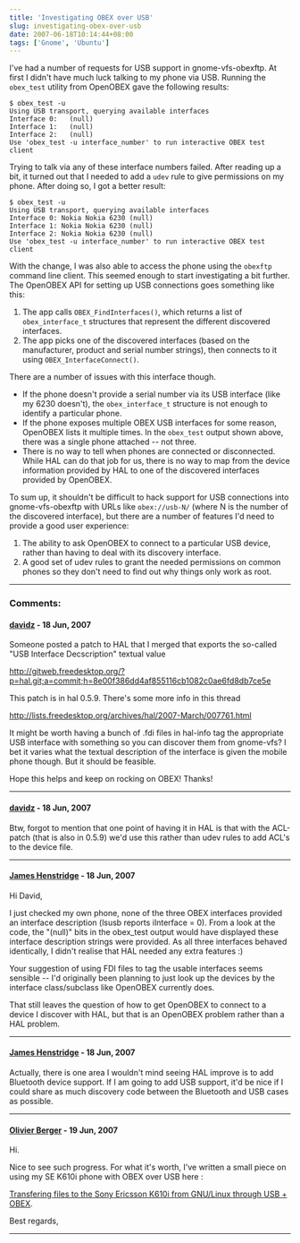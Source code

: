 ```yaml
---
title: 'Investigating OBEX over USB'
slug: investigating-obex-over-usb
date: 2007-06-18T10:14:44+08:00
tags: ['Gnome', 'Ubuntu']
---
```


I\'ve had a number of requests for USB support in gnome-vfs-obexftp. At
first I didn\'t have much luck talking to my phone via USB. Running the
`obex_test` utility from OpenOBEX gave the following results:

    $ obex_test -u
    Using USB transport, querying available interfaces
    Interface 0:   (null)
    Interface 1:   (null)
    Interface 2:   (null)
    Use 'obex_test -u interface_number' to run interactive OBEX test client

Trying to talk via any of these interface numbers failed. After reading
up a bit, it turned out that I needed to add a `udev` rule to give
permissions on my phone. After doing so, I got a better result:

    $ obex_test -u
    Using USB transport, querying available interfaces
    Interface 0: Nokia Nokia 6230 (null)
    Interface 1: Nokia Nokia 6230 (null)
    Interface 2: Nokia Nokia 6230 (null)
    Use 'obex_test -u interface_number' to run interactive OBEX test client

With the change, I was also able to access the phone using the `obexftp`
command line client. This seemed enough to start investigating a bit
further. The OpenOBEX API for setting up USB connections goes something
like this:

1.  The app calls `OBEX_FindInterfaces()`, which returns a list of
    `obex_interface_t` structures that represent the different
    discovered interfaces.
2.  The app picks one of the discovered interfaces (based on the
    manufacturer, product and serial number strings), then connects to
    it using `OBEX_InterfaceConnect()`.

There are a number of issues with this interface though.

-   If the phone doesn\'t provide a serial number via its USB interface
    (like my 6230 doesn\'t), the `obex_interface_t` structure is not
    enough to identify a particular phone.
-   If the phone exposes multiple OBEX USB interfaces for some reason,
    OpenOBEX lists it multiple times. In the `obex_test` output shown
    above, there was a single phone attached -- not three.
-   There is no way to tell when phones are connected or disconnected.
    While HAL can do that job for us, there is no way to map from the
    device information provided by HAL to one of the discovered
    interfaces provided by OpenOBEX.

To sum up, it shouldn\'t be difficult to hack support for USB
connections into gnome-vfs-obexftp with URLs like `obex://usb-N/` (where
N is the number of the discovered interface), but there are a number of
features I\'d need to provide a good user experience:

1.  The ability to ask OpenOBEX to connect to a particular USB device,
    rather than having to deal with its discovery interface.
2.  A good set of udev rules to grant the needed permissions on common
    phones so they don\'t need to find out why things only work as root.

---
### Comments:
#### [davidz](http://blog.fubar.dk) - <time datetime="2007-06-18 11:46:15">18 Jun, 2007</time>

Someone posted a patch to HAL that I merged that exports the so-called
\"USB Interface Decscription\" textual value

http://gitweb.freedesktop.org/?p=hal.git;a=commit;h=8e00f386dd4af855116cb1082c0ae6fd8db7ce5e

This patch is in hal 0.5.9. There\'s some more info in this thread

http://lists.freedesktop.org/archives/hal/2007-March/007761.html

It might be worth having a bunch of .fdi files in hal-info tag the
appropriate USB interface with something so you can discover them from
gnome-vfs? I bet it varies what the textual description of the interface
is given the mobile phone though. But it should be feasible.

Hope this helps and keep on rocking on OBEX! Thanks!

---
#### [davidz](http://blog.fubar.dk) - <time datetime="2007-06-18 11:47:22">18 Jun, 2007</time>

Btw, forgot to mention that one point of having it in HAL is that with
the ACL-patch (that is also in 0.5.9) we\'d use this rather than udev
rules to add ACL\'s to the device file.

---
#### [James Henstridge](http://blogs.gnome.org/jamesh/) - <time datetime="2007-06-18 12:10:27">18 Jun, 2007</time>

Hi David,

I just checked my own phone, none of the three OBEX interfaces provided
an interface description (lsusb reports iInterface = 0). From a look at
the code, the \"(null)\" bits in the obex\_test output would have
displayed these interface description strings were provided. As all
three interfaces behaved identically, I didn\'t realise that HAL needed
any extra features :)

Your suggestion of using FDI files to tag the usable interfaces seems
sensible \-- I\'d originally been planning to just look up the devices
by the interface class/subclass like OpenOBEX currently does.

That still leaves the question of how to get OpenOBEX to connect to a
device I discover with HAL, but that is an OpenOBEX problem rather than
a HAL problem.

---
#### [James Henstridge](http://blogs.gnome.org/jamesh/) - <time datetime="2007-06-18 13:48:38">18 Jun, 2007</time>

Actually, there is one area I wouldn\'t mind seeing HAL improve is to
add Bluetooth device support. If I am going to add USB support, it\'d be
nice if I could share as much discovery code between the Bluetooth and
USB cases as possible.

---
#### [Olivier Berger](http://www.olivierberger.com/weblog/) - <time datetime="2007-06-19 14:32:32">19 Jun, 2007</time>

Hi.

Nice to see such progress. For what it\'s worth, I\'ve written a small
piece on using my SE K610i phone with OBEX over USB here :

[Transfering files to the Sony Ericsson K610i from GNU/Linux through USB
+
OBEX](http://www.olivierberger.com/weblog/index.php/2006/11/12/66-transfering-files-to-the-sony-ericsson-k610i-from-gnu-linux-through-usb-obex).

Best regards,

---
